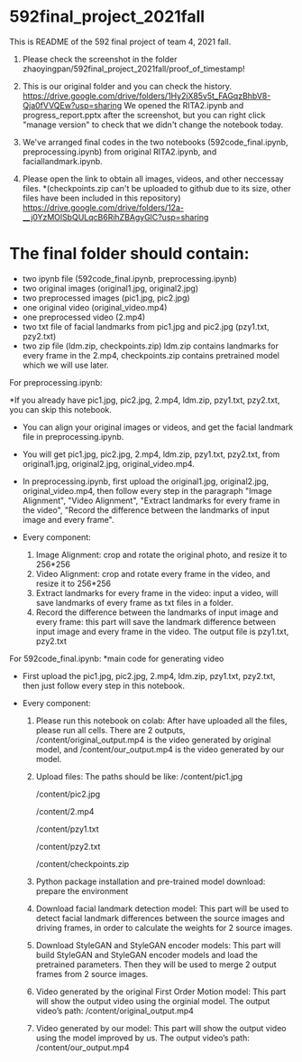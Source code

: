 # 592final_project_2021fall
This is README of the 592 final project of team 4, 2021 fall.

1. Please check the screenshot in the folder zhaoyingpan/592final_project_2021fall/proof_of_timestamp!

2. This is our original folder and you can check the history. https://drive.google.com/drive/folders/1Hy2jX85v5t_FAGqzBhbV8-Qja0fVVQEw?usp=sharing We opened the RITA2.ipynb and progress_report.pptx after the screenshot, but you can right click "manage version" to check that we didn't change the notebook today.

3. We've arranged final codes in the two notebooks (592code_final.ipynb, preprocessing.ipynb) from original RITA2.ipynb, and faciallandmark.ipynb. 

4. Please open the link to obtain all images, videos, and other neccessay files.
*(checkpoints.zip can't be uploaded to github due to its size, other files have been included in this repository)
https://drive.google.com/drive/folders/12a-__j0YzMOlSbQULqcB6RihZBAgyGlC?usp=sharing

# The final folder should contain:
* two ipynb file (592code_final.ipynb, preprocessing.ipynb)
* two original images (original1.jpg, original2.jpg)
* two preprocessed images (pic1.jpg, pic2.jpg)
* one original video (original_video.mp4)
* one preprocessed video (2.mp4)
* two txt file of facial landmarks from pic1.jpg and pic2.jpg (pzy1.txt, pzy2.txt)
* two zip file (ldm.zip, checkpoints.zip)
    ldm.zip contains landmarks for every frame in the 2.mp4, checkpoints.zip contains pretrained model which we will use later.
 

For preprocessing.ipynb:

*If you already have pic1.jpg, pic2.jpg, 2.mp4, ldm.zip, pzy1.txt, pzy2.txt, you can skip this notebook.

* You can align your original images or videos, and get the facial landmark file in preprocessing.ipynb.

* You will get pic1.jpg, pic2.jpg, 2.mp4, ldm.zip, pzy1.txt, pzy2.txt, from original1.jpg, original2.jpg, original_video.mp4.

* In preprocessing.ipynb, first upload the original1.jpg, original2.jpg, original_video.mp4, then follow every step in the paragraph "Image Alignment", "Video Alignment", "Extract landmarks for every frame in the video", "Record the difference between the landmarks of input image and every frame".

* Every component:
    1. Image Alignment: crop and rotate the original photo, and resize it to 256\*256
    2. Video Alignment: crop and rotate every frame in the video, and resize it to 256\*256
    3. Extract landmarks for every frame in the video: input a video, will save landmarks of every frame as txt files in a folder.
    4. Record the difference between the landmarks of input image and every frame: this part will save the landmark difference between input image and every frame in the video. The output file is pzy1.txt, pzy2.txt

For 592code_final.ipynb:
    *main code for generating video

* First upload the pic1.jpg, pic2.jpg, 2.mp4, ldm.zip, pzy1.txt, pzy2.txt, then just follow every step in this notebook.

* Every component:
    1. Please run this notebook on colab: After have uploaded all the files, please run all cells. There are 2 outputs, /content/original_output.mp4 is the video generated by original model, and /content/our_output.mp4 is the video generated by our model.
    2. Upload files: The paths should be like:
        /content/pic1.jpg
        
        /content/pic2.jpg
        
        /content/2.mp4
        
        /content/pzy1.txt
        
        /content/pzy2.txt
        
        /content/checkpoints.zip
    3. Python package installation and pre-trained model download: prepare the environment
    4. Download facial landmark detection model: This part will be used to detect facial landmark differences between the source images and driving frames, in order to calculate the weights for 2 source images.
    5. Download StyleGAN and StyleGAN encoder models: This part will build StyleGAN and StyleGAN encoder models and load the pretrained parameters. Then they will be used to merge 2 output frames from 2 source images.
    6. Video generated by the original First Order Motion model: This part will show the output video using the orginial model. The output video’s path: /content/original_output.mp4
    7. Video generated by our model: This part will show the output video using the model improved by us. The output video’s path: /content/our_output.mp4





